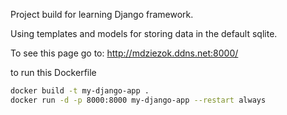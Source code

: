 Project build for learning Django framework.

Using templates and models for storing data in the default sqlite.

To see this page go to: http://mdziezok.ddns.net:8000/

to run this Dockerfile
```bash
docker build -t my-django-app .
docker run -d -p 8000:8000 my-django-app --restart always
```
